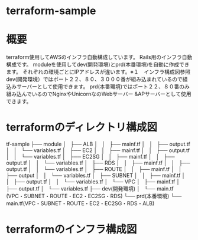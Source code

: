 
# terraform-sample

# 概要
terraform使用してAWSのインフラ自動構成しています。
Rails用のインフラ自動構成です。
moduleを使用してdev(開発環境)とprd(本番環境)を自動に作成できます。
それぞれの環境ごとにIPアドレスが違います。※１　インフラ構成図参照
dev(開発環境）ではポート２２、８０、３０００番が組み込まれているので組込みサーバーとして使用できます。
prd(本番環境)ではポート２２、８０番のみ組み込んでいるのでNginxやUnicornなのWebサーバー &APサーバーとして使用できます。

# terraformのディレクトリ構成図

tf-sample
├── module
│   ├── ALB
│   │   ├── mainf.tf
│   │   ├── output.tf
│   │   └── variables.tf
│   ├── EC2
│   │   ├── mainf.tf
│   │   ├── output.tf
│   │   └── variables.tf
│   ├── EC2SG
│   │   ├── mainf.tf
│   │   ├── output.tf
│   │   └── variables.tf
│   ├── RDS
│   │   ├── mainf.tf
│   │   ├── output.tf
│   │   └── variables.tf
│   ├── ROUTE
│   │   ├── mainf.tf
│   │   ├── output
│   │   └── variables.tf
│   ├── SUBNET
│   │   ├── mainf.tf
│   │   ├── output.tf
│   │   └── variables.tf
│   └── VPC
│       ├── mainf.tf
│       ├── output.tf
│       └── variables.tf
├── dev(開発環境)
│   └── main.tf (VPC・SUBNET・ROUTE・EC2・EC2SG・RDS)
└── prd(本番環境)
    └── main.tf(VPC・SUBNET・ROUTE・EC2・EC2SG・RDS・ALB)
    

# terraformのインフラ構成図

